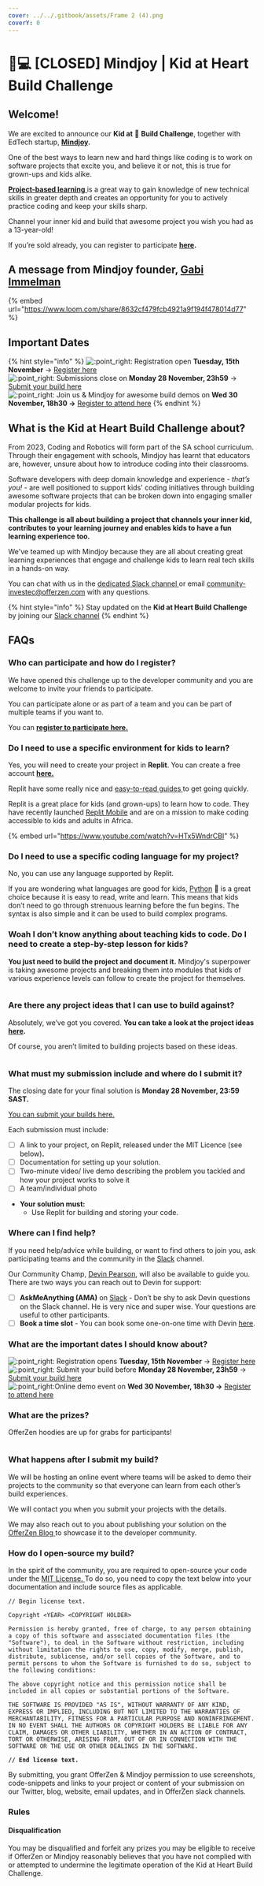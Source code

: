 ```yaml
---
cover: ../../.gitbook/assets/Frame 2 (4).png
coverY: 0
---
```


# 👩💻 \[CLOSED] Mindjoy | Kid at Heart Build Challenge

## Welcome!

We are excited to announce our **Kid at** 💙 **Build Challenge**, together with EdTech startup, [**Mindjoy**](https://www.mindjoy.com/)**.**&#x20;

One of the best ways to learn new and hard things like coding is to work on software projects that excite you, and believe it or not, this is true for grown-ups and kids alike.

[**Project-based learning** ](https://www.offerzen.com/blog/luno-co-founder-carel-van-wyk-on-leveling-up-with-projects)is a great way to gain knowledge of new technical skills in greater depth and creates an opportunity for you to actively practice coding and keep your skills sharp.

Channel your inner kid and build that awesome project you wish you had as a 13-year-old!

If you’re sold already, you can register to participate [**here**](https://8malmkzgvs8.typeform.com/to/grKy36U4)**.**

## **A message from Mindjoy founder,** [**Gabi Immelman**](https://za.linkedin.com/in/gabi-immelman-15a1165b)

{% embed url="https://www.loom.com/share/8632cf479fcb4921a9f194f478014d77" %}

## Important Dates

{% hint style="info" %}
![:point\_right:](https://a.slack-edge.com/production-standard-emoji-assets/14.0/apple-medium/1f449.png) Registration open **Tuesday, 15th November** → [Register here](https://8malmkzgvs8.typeform.com/to/grKy36U4)\
![:point\_right:](https://a.slack-edge.com/production-standard-emoji-assets/14.0/apple-medium/1f449.png) Submissions close on **Monday 28 November, 23h59** -> [Submit your build here](https://8malmkzgvs8.typeform.com/to/oaYG8xpN)\
![:point\_right:](https://a.slack-edge.com/production-standard-emoji-assets/14.0/apple-medium/1f449.png) Join us & Mindjoy for awesome build demos on **Wed 30 November, 18h30 ->** [Register to attend here](https://lu.ma/6w8v3upz)
{% endhint %}

## What is the Kid at Heart Build Challenge about?

From 2023, Coding and Robotics will form part of the SA school curriculum. Through their engagement with schools, Mindjoy has learnt that educators are, however, unsure about how to introduce coding into their classrooms.

Software developers with deep domain knowledge and experience - _that’s you!_ - are well positioned to support kids' coding initiatives through building awesome software projects that can be broken down into engaging smaller modular projects for kids.

**This challenge is all about building a project that channels your inner kid, contributes to your learning journey and enables kids to have a fun learning experience too.**

We've teamed up with Mindjoy because they are all about creating great learning experiences that engage and challenge kids to learn real tech skills in a hands-on way.&#x20;

You can chat with us in the [dedicated Slack channel ](https://offerzen-community.slack.com/archives/C04APBL53D3)or email [community-investec@offerzen.com](mailto:community-investec@offerzen.com) with any questions.

{% hint style="info" %}
Stay updated on the **Kid at Heart Build Challenge** by joining our [Slack channel](https://offerzen-community.slack.com/archives/C04APBL53D3)
{% endhint %}

## FAQs

### Who can participate and how do I register?

We have opened this challenge up to the developer community and you are welcome to invite your friends to participate.

You can participate alone or as part of a team and you can be part of multiple teams if you want to.

You can [**register to participate here.**](https://8malmkzgvs8.typeform.com/to/grKy36U4)

### Do I need to use a specific environment for kids to learn?

Yes, you will need to create your project in **Replit**. You can create a free account [**here.** ](https://replit.com/)

Replit have some really nice and [easy-to-read guides ](https://docs.replit.com/tutorials/overview)to get going quickly.

Replit is a great place for kids (and grown-ups) to learn how to code. They have recently launched [Replit Mobile](https://blog.replit.com/mobile-app) and are on a mission to make coding accessible to kids and adults in Africa.&#x20;

{% embed url="https://www.youtube.com/watch?v=HTx5WndrCBI" %}

### Do I need to use a specific coding language for my project?

No, you can use any language supported by Replit.&#x20;

If you are wondering what languages are good for kids, [Python](https://www.python.org/) 🐍 is a great choice because it is easy to read, write and learn. This means that kids don’t need to go through strenuous learning before the fun begins. The syntax is also simple and it can be used to build complex programs.

### Woah I don’t know anything about teaching kids to code. Do I need to create a step-by-step lesson for kids?

**You just need to build the project and document it.** Mindjoy's superpower is taking awesome projects and breaking them into modules that kids of various experience levels can follow to create the project for themselves.

<figure><img src="../../.gitbook/assets/Screenshot 2022-11-15 at 12.54.53.png" alt=""><figcaption></figcaption></figure>

### Are there any project ideas that I can use to build against?

Absolutely, we’ve got you covered. **You can take a look at the project ideas** [**here**](https://docs.google.com/presentation/d/1iDqbNfnUAv\_jEBx4fBZUON-7t5w04opuIaxIlNfhUAc/present?slide=id.p)**.**

Of course, you aren’t limited to building projects based on these ideas.

<figure><img src="../../.gitbook/assets/Screenshot 2022-11-15 at 12.58.14.png" alt=""><figcaption></figcaption></figure>

### What must my submission include and where do I submit it?

The closing date for your final solution is **Monday 28 November, 23:59 SAST.**

[You can submit your builds here.](https://8malmkzgvs8.typeform.com/to/oaYG8xpN)

Each submission must include:&#x20;

* [ ] A link to your project, on Replit, released under the MIT Licence (see below)**.**
* [ ] Documentation for setting up your solution.&#x20;
* [ ] Two-minute video/ live demo describing the problem you tackled and how your project works to solve it&#x20;
* [ ] A team/individual photo&#x20;

<!---->

* **Your solution must:**&#x20;
  * Use Replit for building and storing your code.

### Where can I find help?

If you need help/advice while building, or want to find others to join you, ask participating teams and the community in the [Slack](https://offerzen-community.slack.com/archives/C04APBL53D3) channel.

Our Community Champ, [Devin Pearson](https://za.linkedin.com/in/pearsondevin), will also be available to guide you. There are two ways you can reach out to Devin for support:

* [ ] **AskMeAnything (AMA)** on [Slack](https://offerzen-community.slack.com/archives/C04APBL53D3) - Don’t be shy to ask Devin questions on the Slack channel. He is very nice and super wise. Your questions are useful to other participants.&#x20;
* [ ] **Book a time slot** - You can book some one-on-one time with Devin [here](https://calendly.com/nick-offerzen/mindjoy-build-support).

### What are the important dates I should know about?

![:point\_right:](https://a.slack-edge.com/production-standard-emoji-assets/14.0/apple-medium/1f449.png) Registration opens **Tuesday, 15th November** → [Register here](https://8malmkzgvs8.typeform.com/to/grKy36U4)\
![:point\_right:](https://a.slack-edge.com/production-standard-emoji-assets/14.0/apple-medium/1f449.png) Submit your build before **Monday 28 November, 23h59** -> [Submit your build here](https://8malmkzgvs8.typeform.com/to/oaYG8xpN)\
![:point\_right:](https://a.slack-edge.com/production-standard-emoji-assets/14.0/apple-medium/1f449.png)Online demo event on **Wed 30 November, 18h30 ->** [Register to attend here](https://lu.ma/6w8v3upz)

### What are the prizes?&#x20;

OfferZen hoodies are up for grabs for participants!

<figure><img src="../../.gitbook/assets/Screenshot 2022-11-15 at 13.12.02.png" alt=""><figcaption></figcaption></figure>

### What happens after I submit my build?

We will be hosting an online event where teams will be asked to demo their projects to the community so that everyone can learn from each other’s build experiences.&#x20;

We will contact you when you submit your projects with the details.&#x20;

We may also reach out to you about publishing your solution on the [OfferZen Blog ](https://www.offerzen.com/blog)to showcase it to the developer community.

### How do I open-source my build?

In the spirit of the community, you are required to open-source your code under the [MIT License. ](https://opensource.org/licenses/MIT)To do so, you need to copy the text below into your documentation and include source files as applicable.

<pre class="language-markup" data-overflow="wrap"><code class="lang-markup">// Begin license text.

Copyright &#x3C;YEAR> &#x3C;COPYRIGHT HOLDER>

Permission is hereby granted, free of charge, to any person obtaining a copy of this software and associated documentation files (the "Software"), to deal in the Software without restriction, including without limitation the rights to use, copy, modify, merge, publish, distribute, sublicense, and/or sell copies of the Software, and to permit persons to whom the Software is furnished to do so, subject to the following conditions:

The above copyright notice and this permission notice shall be included in all copies or substantial portions of the Software.

THE SOFTWARE IS PROVIDED "AS IS", WITHOUT WARRANTY OF ANY KIND, EXPRESS OR IMPLIED, INCLUDING BUT NOT LIMITED TO THE WARRANTIES OF MERCHANTABILITY, FITNESS FOR A PARTICULAR PURPOSE AND NONINFRINGEMENT. IN NO EVENT SHALL THE AUTHORS OR COPYRIGHT HOLDERS BE LIABLE FOR ANY CLAIM, DAMAGES OR OTHER LIABILITY, WHETHER IN AN ACTION OF CONTRACT, TORT OR OTHERWISE, ARISING FROM, OUT OF OR IN CONNECTION WITH THE SOFTWARE OR THE USE OR OTHER DEALINGS IN THE SOFTWARE.
<strong>
</strong><strong>// End license text.
</strong></code></pre>

By submitting, you grant OfferZen & Mindjoy permission to use screenshots, code-snippets and links to your project or content of your submission on our Twitter, blog, website, email updates, and in OfferZen slack channels.

### Rules

#### Disqualification

You may be disqualified and forfeit any prizes you may be eligible to receive if OfferZen or Mindjoy reasonably believes that you have not complied with or attempted to undermine the legitimate operation of the Kid at Heart Build Challenge.
